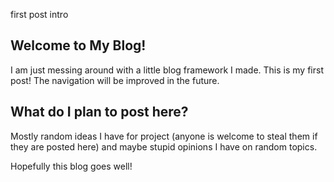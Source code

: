 first post
intro

## Welcome to My Blog!
I am just messing around with a little blog framework I made. This is my first post! The navigation will be improved in the future.

## What do I plan to post here?
Mostly random ideas I have for project (anyone is welcome to steal them if they are posted here) and maybe stupid opinions I have on random topics.

Hopefully this blog goes well!